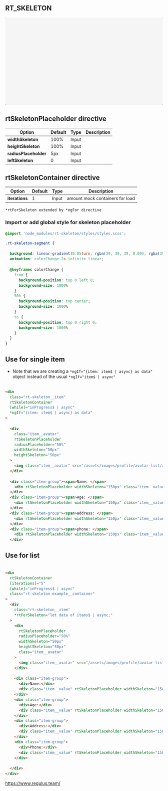## RT_SKELETON



![](rt-skeleton.gif)




## rtSkeletonPlaceholder directive

| Option                | Default | Type  | Description |
|-----------------------|---------|-------|-------------|
| **widthSkeleton**     | 100%    | Input |             |
| **heightSkeleton**    | 100%    | Input |             |
| **radiusPlaceholder** | 5px     | Input |             |
| **leftSkeleton**      | 0       | Input |             |



## rtSkeletonContainer directive

| Option                | Default | Type  | Description                     |
|-----------------------|---------|-------|---------------------------------|
| **iterations**        | 1       | Input | amount mock containers for load |

``*rtForSkeleton extended by *ngFor directive``

### Import or add global style for skeleton placeholder
```css
@import 'node_modules/rt-skeleton/styles/styles.scss';
```

```css
.rt-skeleton-segment {

  background: linear-gradient(0.85turn, rgba(39, 39, 39, 0.09), rgba(39, 39, 39, 0.03), rgba(39, 39, 39, 0.09));
  animation: colorChange 2s infinite linear;

  @keyframes colorChange {
    from {
      background-position: top 0 left 0;
      background-size: 1000%
    }
    50% {
      background-position: top center;
      background-size: 1000%
    }
    to {
      background-position: top 0 right 0;
      background-size: 1000%
    }
  }
}

```

## Use for single item

- Note that we are creating a ```*ngIf="{item: item$ | async} as data"``` object instead of the usual ```*ngIf="item$ | async"```

```html

<div
  class="rt-skeleton__item"
  rtSkeletonContainer
  [while]="inProgress$ | async"
  *ngIf="{item: item$ | async} as data"
>

  <div
    class="item__avatar"
    rtSkeletonPlaceholder
    radiusPlaceholder="50%"
    widthSkeleton="50px"
    heightSkeleton="50px"
  >
    <img class="item__avatar" src="/assets/images/profile/avatar-list/avatar_1.png" alt="">
  </div>

  <div class="item-group"><span>Name: </span>
    <div rtSkeletonPlaceholder widthSkeleton="150px" class="item__value">{{data.item.name.first_name}}</div>
  </div>
  <div class="item-group"><span>Age: </span>
    <div rtSkeletonPlaceholder widthSkeleton="150px" class="item__value">{{data.item.age}}</div>
  </div>
  <div class="item-group"><span>address: </span>
    <div rtSkeletonPlaceholder widthSkeleton="150px" class="item__value">{{data.item.address}}</div>
  </div>
  <div class="item-group"><span>phone: </span>
    <div rtSkeletonPlaceholder widthSkeleton="150px" class="item__value">{{data.item.phone}}</div>
  </div>
```

## Use for list

```html

<div
  rtSkeletonContainer
  [iterations]="5"
  [while]="inProgress$ | async"
  class="rt-skeleton-example__container"
>
  <div
    class="rt-skeleton__item"
    *rtForSkeleton="let data of items$ | async;"
  >
    <div
      rtSkeletonPlaceholder
      radiusPlaceholder="50%"
      widthSkeleton="50px"
      heightSkeleton="50px"
      class="item__avatar"
    >
      <img class="item__avatar" src="/assets/images/profile/avatar-list/avatar_1.png" alt="">
    </div>

    <div class="item-group">
      <div>Name:</div>
      <div class="item__value" rtSkeletonPlaceholder widthSkeleton="150px">{{data.name.first_name}}</div>
    </div>
    <div class="item-group">
      <div>Age:</div>
      <div class="item__value" rtSkeletonPlaceholder widthSkeleton="150px">{{data.age}}</div>
    </div>
    <div class="item-group">
      <div>Address:</div>
      <div class="item__value" rtSkeletonPlaceholder widthSkeleton="150px">{{data.address}}</div>
    </div>
    <div class="item-group">
      <div>Phone:</div>
      <div class="item__value" rtSkeletonPlaceholder widthSkeleton="150px">{{data.phone}}</div>
    </div>

  </div>
</div>
```

https://www.regulus.team/
